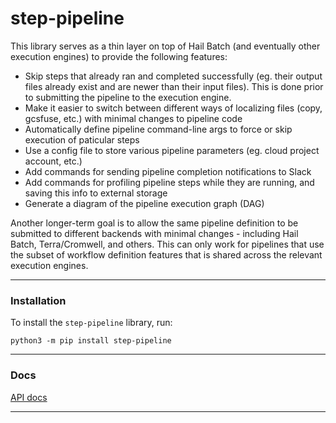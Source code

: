 # step-pipeline


This library serves as a thin layer on top of Hail Batch (and eventually other execution engines) 
to provide the following features:

- Skip steps that already ran and completed successfully (eg. their output files already exist and are newer than their input files). This is done prior to submitting the pipeline to the execution engine.
- Make it easier to switch between different ways of localizing files (copy, gcsfuse, etc.) with minimal changes to pipeline code
- Automatically define pipeline command-line args to force or skip execution of paticular steps
- Use a config file to store various pipeline parameters (eg. cloud project account, etc.)
- Add commands for sending pipeline completion notifications to Slack
- Add commands for profiling pipeline steps while they are running, and saving this info to external storage 
- Generate a diagram of the pipeline execution graph (DAG)

Another longer-term goal is to allow the same pipeline definition to be submitted to different 
backends with minimal changes - including Hail Batch, Terra/Cromwell, and others. 
This can only work for pipelines that use the subset of workflow definition features that is shared
across the relevant execution engines.  

---

### Installation

To install the `step-pipeline` library, run:
```
python3 -m pip install step-pipeline
```

---

### Docs

[API docs](https://bw2.github.io/step-pipeline/docs/_build/html/index.html)

---